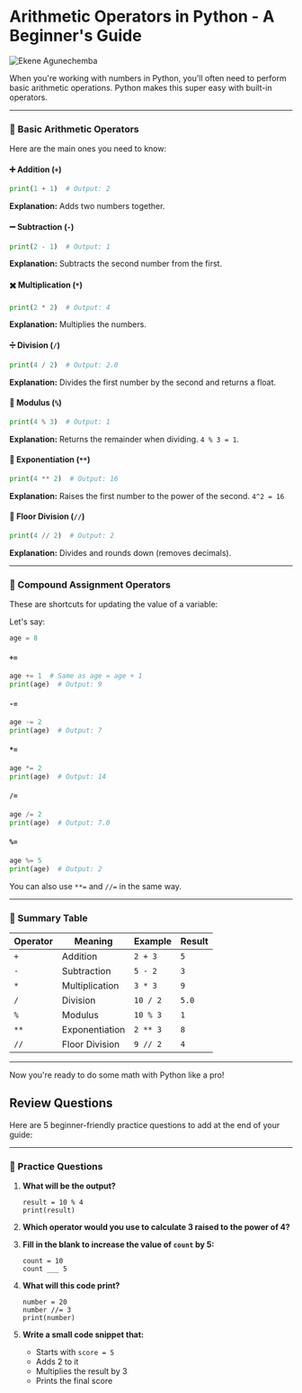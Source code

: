 # Arithmetic Operators in Python - A Beginner's Guide
![Ekene Agunechemba](https://agunechembaekene.wordpress.com/wp-content/uploads/2025/05/a_clean_and_modern_flat_style_illustration_of.jpeg)

When you're working with numbers in Python, you'll often need to perform basic arithmetic operations. Python makes this super easy with built-in operators.

---

### 🧱 Basic Arithmetic Operators

Here are the main ones you need to know:

#### ➕ Addition (`+`)

```python
print(1 + 1)  # Output: 2
```

**Explanation:** Adds two numbers together.

#### ➖ Subtraction (`-`)

```python
print(2 - 1)  # Output: 1
```

**Explanation:** Subtracts the second number from the first.

#### ✖️ Multiplication (`*`)

```python
print(2 * 2)  # Output: 4
```

**Explanation:** Multiplies the numbers.

#### ➗ Division (`/`)

```python
print(4 / 2)  # Output: 2.0
```

**Explanation:** Divides the first number by the second and returns a float.

#### 🧹 Modulus (`%`)

```python
print(4 % 3)  # Output: 1
```

**Explanation:** Returns the remainder when dividing. `4 % 3 = 1`.

#### 🔼 Exponentiation (`**`)

```python
print(4 ** 2)  # Output: 16
```

**Explanation:** Raises the first number to the power of the second. `4^2 = 16`

#### 🔻 Floor Division (`//`)

```python
print(4 // 2)  # Output: 2
```

**Explanation:** Divides and rounds down (removes decimals).

---

### 🧪 Compound Assignment Operators

These are shortcuts for updating the value of a variable:

Let's say:

```python
age = 8
```

#### `+=`

```python
age += 1  # Same as age = age + 1
print(age)  # Output: 9
```

#### `-=`

```python
age -= 2
print(age)  # Output: 7
```

#### `*=`

```python
age *= 2
print(age)  # Output: 14
```

#### `/=`

```python
age /= 2
print(age)  # Output: 7.0
```

#### `%=`

```python
age %= 5
print(age)  # Output: 2
```

You can also use `**=` and `//=` in the same way.

---

### 📓 Summary Table

| Operator | Meaning        | Example  | Result |
| -------- | -------------- | -------- | ------ |
| `+`      | Addition       | `2 + 3`  | `5`    |
| `-`      | Subtraction    | `5 - 2`  | `3`    |
| `*`      | Multiplication | `3 * 3`  | `9`    |
| `/`      | Division       | `10 / 2` | `5.0`  |
| `%`      | Modulus        | `10 % 3` | `1`    |
| `**`     | Exponentiation | `2 ** 3` | `8`    |
| `//`     | Floor Division | `9 // 2` | `4`    |

---

Now you're ready to do some math with Python like a pro!

## Review Questions

Here are 5 beginner-friendly practice questions to add at the end of your guide:

---

### 🧠 Practice Questions

1. **What will be the output?**

   ```
   result = 10 % 4
   print(result)
   ```

2. **Which operator would you use to calculate 3 raised to the power of 4?**

3. **Fill in the blank to increase the value of `count` by 5:**

   ```
   count = 10  
   count ___ 5
   ```

4. **What will this code print?**

   ```
   number = 20  
   number //= 3  
   print(number)
   ```

5. **Write a small code snippet that:**

   * Starts with `score = 5`
   * Adds 2 to it
   * Multiplies the result by 3
   * Prints the final score
